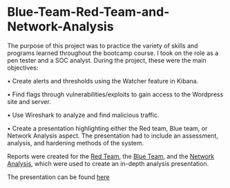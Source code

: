 # Blue-Team-Red-Team-and-Network-Analysis

The purpose of this project was to practice the variety of skills and programs learned throughout the bootcamp course. I took on the role as a pen tester and a SOC analyst.  During the project, these were the main objectives:

•	Create alerts and thresholds using the Watcher feature in Kibana.

•	Find flags through vulnerabilities/exploits to gain access to the Wordpress site and server.

•	Use Wireshark to analyze and find malicious traffic.

•	Create a presentation highlighting either the Red team, Blue team, or Network Analysis aspect. The presentation had to include an assessment, analysis, and hardening methods of the system.

Reports were created for the [Red Team](https://github.com/Edgar-Argueta/Blue-Team-Red-Team-and-Network-Analysis/blob/0994c278aed0d4a663eaaf6fa6be5a03c424b1ed/Red%20Team_%20Summary%20of%20Operations.md), the [Blue Team](https://github.com/Edgar-Argueta/Blue-Team-Red-Team-and-Network-Analysis/blob/0994c278aed0d4a663eaaf6fa6be5a03c424b1ed/Blue%20Team_%20Summary%20of%20Operations.md), and the [Network Analysis](https://github.com/Edgar-Argueta/Blue-Team-Red-Team-and-Network-Analysis/blob/0994c278aed0d4a663eaaf6fa6be5a03c424b1ed/Network%20Analysis_%20Summary%20of%20Operations.md), which were used to create an in-depth analysis presentation.

The presentation can be found [here](https://docs.google.com/presentation/d/1RIoNwL_GauuUdww3NChPaX4c1LxwoI2MzV9uYMdgHsg/edit?usp=sharing)
